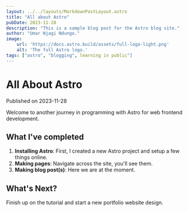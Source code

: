 ```yaml
---
layout: ../../layouts/MarkdownPostLayout.astro
title: "All about Astro"
pubDate: 2023-11-28
description: "This is a sample blog post for the Astro blog site."
author: "Umar Njagi Ndungo."
image:
    url: 'https://docs.astro.build/assets/full-logo-light.png'
    alt: 'The full Astro logo.'
tags: ["astro", "blogging", learning in public"]
---
```


# All About Astro

Published on 2023-11-28

Welcome to another journey in programming with Astro for web frontend development.

## What I've completed

1. **Installing Astro**: First, I created a new Astro project and setup a few things online.
2. **Making pages**: Navigate across the site, you'll see them.
3. **Making blog post(s)**: Here we are at the moment.

## What's Next?
Finish up on the tutorial and start a new portfolio website design.